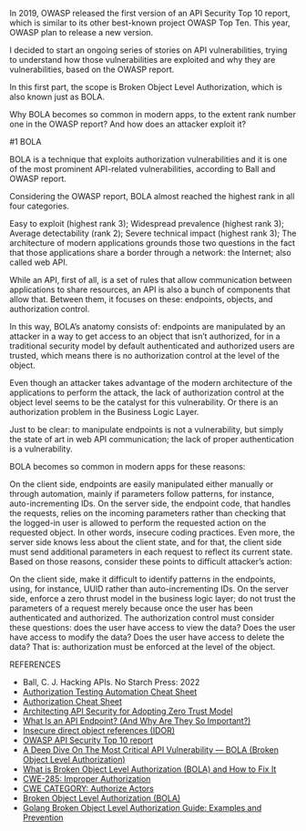 <!-- ---
layout: post
title:  Broken Object Level Authorization
date:   2022-08-21 16:40:16
description: analysis of SQL Injection technique
tags: Injection 
category: Cybersecurity Certification Content
--- -->

In 2019, OWASP released the first version of an API Security Top 10 report, which is similar to its other best-known project OWASP Top Ten. This year, OWASP plan to release a new version.

I decided to start an ongoing series of stories on API vulnerabilities, trying to understand how those vulnerabilities are exploited and why they are vulnerabilities, based on the OWASP report.

In this first part, the scope is Broken Object Level Authorization, which is also known just as BOLA.

Why BOLA becomes so common in modern apps, to the extent rank number one in the OWASP report? And how does an attacker exploit it?

#1 BOLA

BOLA is a technique that exploits authorization vulnerabilities and it is one of the most prominent API-related vulnerabilities, according to Ball and OWASP report.

Considering the OWASP report, BOLA almost reached the highest rank in all four categories.

Easy to exploit (highest rank 3);
Widespread prevalence (highest rank 3);
Average detectability (rank 2);
Severe technical impact (highest rank 3);
The architecture of modern applications grounds those two questions in the fact that those applications share a border through a network: the Internet; also called web API.

While an API, first of all, is a set of rules that allow communication between applications to share resources, an API is also a bunch of components that allow that. Between them, it focuses on these: endpoints, objects, and authorization control.

In this way, BOLA’s anatomy consists of: endpoints are manipulated by an attacker in a way to get access to an object that isn’t authorized, for in a traditional security model by default authenticated and authorized users are trusted, which means there is no authorization control at the level of the object.

Even though an attacker takes advantage of the modern architecture of the applications to perform the attack, the lack of authorization control at the object level seems to be the catalyst for this vulnerability. Or there is an authorization problem in the Business Logic Layer.

Just to be clear: to manipulate endpoints is not a vulnerability, but simply the state of art in web API communication; the lack of proper authentication is a vulnerability.

BOLA becomes so common in modern apps for these reasons:

On the client side, endpoints are easily manipulated either manually or through automation, mainly if parameters follow patterns, for instance, auto-incrementing IDs.
On the server side, the endpoint code, that handles the requests, relies on the incoming parameters rather than checking that the logged-in user is allowed to perform the requested action on the requested object. In other words, insecure coding practices.
Even more, the server side knows less about the client state, and for that, the client side must send additional parameters in each request to reflect its current state.
Based on those reasons, consider these points to difficult attacker’s action:

On the client side, make it difficult to identify patterns in the endpoints, using, for instance, UUID rather than auto-incrementing IDs.
On the server side, enforce a zero thrust model in the business logic layer; do not trust the parameters of a request merely because once the user has been authenticated and authorized. The authorization control must consider these questions: does the user have access to view the data? Does the user have access to modify the data? Does the user have access to delete the data?
That is: authorization must be enforced at the level of the object.

REFERENCES

* Ball, C. J. Hacking APIs. No Starch Press: 2022
* [Authorization Testing Automation Cheat Sheet](https://cheatsheetseries.owasp.org/cheatsheets/Authorization_Testing_Automation_Cheat_Sheet.html)
* [Authorization Cheat Sheet](https://cheatsheetseries.owasp.org/cheatsheets/Authorization_Cheat_Sheet.html)
* [Architecting API Security for Adopting Zero Trust Model](https://www.youtube.com/watch?v=T3SN2p9xM38&ab_channel=OWASPBayArea)
* [What Is an API Endpoint? (And Why Are They So Important?)](https://blog.hubspot.com/website/api-endpoint#:~:text=It's%20important%20to%20note%20that,to%20retrieve%20the%20requested%20resources)
* [Insecure direct object references (IDOR)](https://portswigger.net/web-security/access-control/idor)
* [OWASP API Security Top 10 report](https://owasp.org/www-project-api-security/)
* [A Deep Dive On The Most Critical API Vulnerability — BOLA (Broken Object Level Authorization)](https://inonst.medium.com/a-deep-dive-on-the-most-critical-api-vulnerability-bola-1342224ec3f2)
* [What is Broken Object Level Authorization (BOLA) and How to Fix It](https://www.apisec.ai/blog/broken-object-level-authorization)
* [CWE-285: Improper Authorization](https://cwe.mitre.org/data/definitions/285.html)
* [CWE CATEGORY: Authorize Actors](https://cwe.mitre.org/data/definitions/1011.html)
* [Broken Object Level Authorization (BOLA)](https://www.wallarm.com/what/broken-object-level-authorization)
* [Golang Broken Object Level Authorization Guide: Examples and Prevention](https://www.stackhawk.com/blog/golang-broken-object-level-authorization-guide-examples-and-prevention/)
